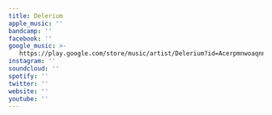 ```yaml
---
title: Delerium
apple_music: ''
bandcamp: ''
facebook: ''
google_music: >-
   https://play.google.com/store/music/artist/Delerium?id=Acerpmnwoaqnn47hfnu4ec4g63u
instagram: ''
soundcloud: ''
spotify: ''
twitter: ''
website: ''
youtube: ''
---
```

